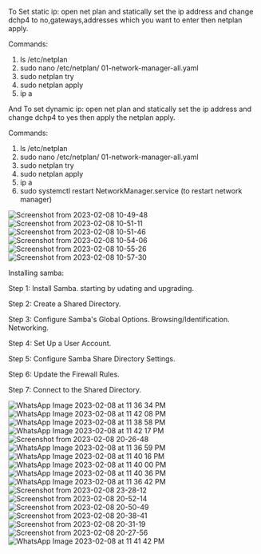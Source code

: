 To Set static ip:
open net plan and statically set the ip address and change dchp4 to no,gateways,addresses which you want to enter then netplan apply.

Commands: 
1) ls /etc/netplan
2) sudo nano /etc/netplan/ 01-network-manager-all.yaml
3) sudo netplan try
4) sudo netplan apply
5) ip a

And To set dynamic ip:
open net plan and statically set the ip address and change dchp4 to yes then apply the netplan apply.

Commands:
1) ls /etc/netplan
2) sudo nano /etc/netplan/ 01-network-manager-all.yaml
3) sudo netplan try
4) sudo netplan apply
5) ip a
6) sudo systemctl restart NetworkManager.service (to restart network manager)

![Screenshot from 2023-02-08 10-49-48](https://user-images.githubusercontent.com/94800480/217448050-f3c811a7-cf31-4021-950f-19ecdf539858.png)
![Screenshot from 2023-02-08 10-51-11](https://user-images.githubusercontent.com/94800480/217448207-4e10b5bf-6048-41f5-b209-41e2fa95d860.png)
![Screenshot from 2023-02-08 10-51-46](https://user-images.githubusercontent.com/94800480/217448212-5d9f2b29-4f5d-4a2a-a6f3-caaac5b1e5a7.png)
![Screenshot from 2023-02-08 10-54-06](https://user-images.githubusercontent.com/94800480/217448218-27a50e27-0449-486c-acde-6d6273e781c7.png)
![Screenshot from 2023-02-08 10-55-26](https://user-images.githubusercontent.com/94800480/217448222-da6bacf3-6a38-4a87-952e-6d28e31d569b.png)
![Screenshot from 2023-02-08 10-57-30](https://user-images.githubusercontent.com/94800480/217448225-4166950e-3d25-4e3e-814e-72992ba2bdaf.png)

Installing samba:

Step 1: Install Samba. starting by udating and upgrading.

Step 2: Create a Shared Directory.

Step 3: Configure Samba's Global Options. Browsing/Identification. Networking.

Step 4: Set Up a User Account.

Step 5: Configure Samba Share Directory Settings.

Step 6: Update the Firewall Rules.

Step 7: Connect to the Shared Directory.

![WhatsApp Image 2023-02-08 at 11 36 34 PM](https://user-images.githubusercontent.com/94800480/217626656-7b0375ce-df0d-4f60-a3eb-01ae992a1add.jpeg)
![WhatsApp Image 2023-02-08 at 11 42 08 PM](https://user-images.githubusercontent.com/94800480/217626675-3d1262ff-22df-4d56-a84f-0654e8c56626.jpeg)
![WhatsApp Image 2023-02-08 at 11 38 58 PM](https://user-images.githubusercontent.com/94800480/217626749-66037c2d-93b6-48a8-8529-9442e7e74627.jpeg)
![WhatsApp Image 2023-02-08 at 11 42 17 PM](https://user-images.githubusercontent.com/94800480/217626757-5dcf720f-bcb3-4f40-a755-e3c908ad8c87.jpeg)
![Screenshot from 2023-02-08 20-26-48](https://user-images.githubusercontent.com/94800480/217626763-f9fd4f2b-c58c-4c6f-b327-db20ecfb6e78.png)
![WhatsApp Image 2023-02-08 at 11 36 59 PM](https://user-images.githubusercontent.com/94800480/217626767-c5ed6a85-ab16-47bb-a954-b3580294f606.jpeg)
![WhatsApp Image 2023-02-08 at 11 40 16 PM](https://user-images.githubusercontent.com/94800480/217626769-77d845b7-fac1-44a5-b50e-66f0ccf046c7.jpeg)
![WhatsApp Image 2023-02-08 at 11 40 00 PM](https://user-images.githubusercontent.com/94800480/217626773-30038614-6e03-4a5e-84c7-3fb4aa8f4982.jpeg)
![WhatsApp Image 2023-02-08 at 11 40 36 PM](https://user-images.githubusercontent.com/94800480/217626777-27b8f427-48dc-4cd7-8d52-af962dfeaf61.jpeg)
![WhatsApp Image 2023-02-08 at 11 36 42 PM](https://user-images.githubusercontent.com/94800480/217626782-948df3cd-8dc6-43cb-8108-29d15219ab99.jpeg)
![Screenshot from 2023-02-08 23-28-12](https://user-images.githubusercontent.com/94800480/217626784-15ce53b0-b64c-4734-ba13-aca926b654e1.png)
![Screenshot from 2023-02-08 20-52-14](https://user-images.githubusercontent.com/94800480/217626787-49388346-c961-445d-899f-0b6e955535e2.png)
![Screenshot from 2023-02-08 20-50-49](https://user-images.githubusercontent.com/94800480/217626789-262b7302-fd5d-494d-8e77-73381c5fcc50.png)
![Screenshot from 2023-02-08 20-38-41](https://user-images.githubusercontent.com/94800480/217626794-54b96832-7637-47a9-923e-de8c7cd91234.png)
![Screenshot from 2023-02-08 20-31-19](https://user-images.githubusercontent.com/94800480/217626801-ce2b9268-8c59-4905-a8a1-1e51073c4d01.png)
![Screenshot from 2023-02-08 20-27-56](https://user-images.githubusercontent.com/94800480/217626804-a985f8d2-1090-4378-9315-371e823a710d.png)
![WhatsApp Image 2023-02-08 at 11 41 42 PM](https://user-images.githubusercontent.com/94800480/217626808-0ae686d5-56f6-437a-9be5-abe1f5ae5b3c.jpeg)
